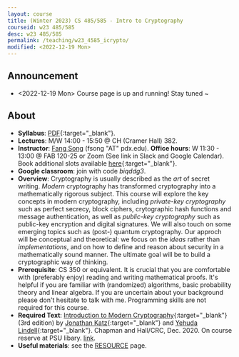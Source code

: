 ```yaml
---
layout: course
title: (Winter 2023) CS 485/585 - Intro to Cryptography
courseid: w23 485/585
desc: w23 485/585
permalink: /teaching/w23_4585_icrypto/
modified: <2022-12-19 Mon> 
---
```

## Announcement
*  <2022-12-19 Mon> Course page is up and running! Stay tuned ~ 

## About
*  **Syllabus**: [PDF]({{base}}/teaching/w23_4585_icrypto/w23_4585_icrypto_syllabus.pdf){:target="_blank"}.
*  **Lectures**: M/W 14:00 - 15:50 @ CH (Cramer Hall) 382.
*  **Instructor**: [Fang Song]({{base}}/) (fsong
   "AT" pdx.edu). **Office hours**: W 11:30 - 13:00 @ FAB 120-25 or Zoom (See link in Slack and Google Calendar). Book additional slots available [here](https://w23-pdx-crypto.youcanbook.me/){:target="_blank"}.
*  **Google classroom**: join with code _biqddg3_. 
*  **Overview**: Cryptography is usually described as the _art_ of
secret writing. _Modern_ cryptography has transformed cryptography
into a mathematically rigorous subject. This course will explore the
key concepts in modern cryptography, including _private-key
cryptography_ such as perfect secrecy, block ciphers, crytographic
hash functions and message authentication, as well as _public-key
cryptography_ such as public-key encryption and digital signatures. We
will also touch on some emerging topics such as (post-) quantum
cryptography. Our approch will be conceptual and theoretical: we focus
on the _ideas_ rather than _implementations_, and on how to define and
reason about security in a mathematically sound manner. The ultimate
goal will be to build a cryptographic way of thinking.
*  **Prerequisite**: CS 350 or equivalent. It is crucial that you are
comfortable with (preferably enjoy) reading and writing mathematical
proofs. It's helpful if you are familiar with (randomized) algorithms,
basic probability theory and linear algebra. If you are uncertain
about your background please don't hesitate to talk with
me. Programming skills are not required for this course.
*  **Required Text**: [Introduction to Modern
Cryptography](http://www.cs.umd.edu/~jkatz/imc.html){:target="_blank"}
(3rd edition) by [Jonathan
Katz](http://www.cs.umd.edu/~jkatz){:target="_blank"} and [Yehuda
Lindell](http://u.cs.biu.ac.il/~lindell/){:target="_blank"}. Chapman
and Hall/CRC, Dec. 2020. On course reserve at PSU libary.
[link](https://search.library.pdx.edu/permalink/f/p82vj0/CP71356832000001451).
* **Useful materials**: see the
  [RESOURCE]({{base}}/teaching/w23_4585_icrypto/resource/) page.

